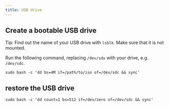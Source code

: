 ```yaml
---
title: USB drive
---
```


## Create a bootable USB drive

Tip: Find out the name of your USB drive with `lsblk`. Make sure that it is not mounted.

Run the following command, replacing `/dev/sdx` with your drive, e.g. `/dev/sdc`.

    sudo bash -c 'dd bs=4M if=/path/to/iso of=/dev/sdc && sync'

## restore the USB drive

    sudo bash -c 'dd count=1 bs=512 if=/dev/zero of=/dev/sdc && sync'
